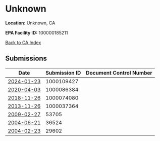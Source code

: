 # Unknown

**Location:** Unknown, CA

**EPA Facility ID:** 100000185211

[Back to CA Index](../../index.md)

## Submissions

| Date | Submission ID | Document Control Number |
|------|--------------|-------------------------|
| [2024-01-23](submissions/1000109427.md) | 1000109427 |  |
| [2020-04-03](submissions/1000086384.md) | 1000086384 |  |
| [2018-11-26](submissions/1000074080.md) | 1000074080 |  |
| [2013-11-26](submissions/1000037364.md) | 1000037364 |  |
| [2009-02-27](submissions/53705.md) | 53705 |  |
| [2004-06-21](submissions/36524.md) | 36524 |  |
| [2004-02-23](submissions/29602.md) | 29602 |  |
